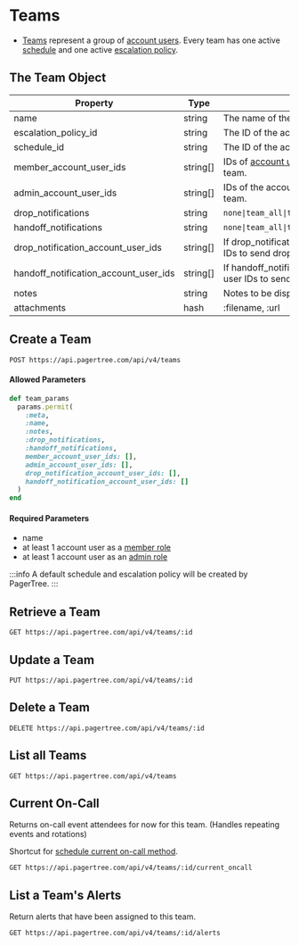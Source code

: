 # Teams

* [Teams](../teams.md) represent a group of [account users](account-users.md). Every team has one active [schedule](../schedules.md) and one active [escalation policy](../escalation-policies.md).

## The Team Object <a href="#the-team-object" id="the-team-object"></a>

| Property                                  | Type      | Description                                                                                            |
| ----------------------------------------- | --------- | ------------------------------------------------------------------------------------------------------ |
| name                                      | string    | The name of the team                                                                                   |
| escalation\_policy\_id                    | string    | The ID of the active [escalation policy](escalation-policies.md) for this team.                        |
| schedule\_id                              | string    | The ID of the active [schedule](schedules.md) for this team.                                           |
| member\_account\_user\_ids                | string\[] | IDs of [account users](account-users.md) the take on the member role for this team.                    |
| admin\_account\_user\_ids                 | string\[] | IDs of the account users that take on the admin role for this team.                                    |
| drop\_notifications                       | string    | `none\|team_all\|team_admins\|oncall_rotation\|specific_users`                                         |
| handoff\_notifications                    | string    | `none\|team_all\|team_admins\|oncall_rotation\|specific_users`                                         |
| drop\_notification\_account\_user\_ids    | string\[] | If drop\_notifications set to `specific_users`, the account user IDs to send drop notifications to.    |
| handoff\_notification\_account\_user\_ids | string\[] | If handoff\_notifications set to `specific_users`, the account user IDs to send drop notifications to. |
| notes                                     | string    | Notes to be displayed for this team.                                                                   |
| attachments                               | hash      | :filename, :url                                                                                        |

## Create a Team <a href="#create-a-team" id="create-a-team"></a>

```
POST https://api.pagertree.com/api/v4/teams
```

#### **Allowed Parameters**

```ruby
def team_params
  params.permit(
    :meta,
    :name,
    :notes,
    :drop_notifications,
    :handoff_notifications,
    member_account_user_ids: [],
    admin_account_user_ids: [],
    drop_notification_account_user_ids: [],
    handoff_notification_account_user_ids: []
  )
end
```

#### **Required Parameters**

* name
* at least 1 account user as a [member role](../teams.md#team-roles)
* at least 1 account user as an [admin role](../teams.md#team-roles)

:::info
A default schedule and escalation policy will be created by PagerTree.
:::

## Retrieve a Team <a href="#retrieve-a-team" id="retrieve-a-team"></a>

```
GET https://api.pagertree.com/api/v4/teams/:id
```

## Update a Team <a href="#update-a-team" id="update-a-team"></a>

```
PUT https://api.pagertree.com/api/v4/teams/:id
```

## Delete a Team <a href="#delete-a-team" id="delete-a-team"></a>

```
DELETE https://api.pagertree.com/api/v4/teams/:id
```

## List all Teams <a href="#list-all-teams" id="list-all-teams"></a>

```
GET https://api.pagertree.com/api/v4/teams
```

## Current On-Call <a href="#current-on-call" id="current-on-call"></a>

Returns on-call event attendees for now for this team. (Handles repeating events and rotations)

Shortcut for [schedule current on-call method](/docs/api/schedules.md#current-on-call).

```
GET https://api.pagertree.com/api/v4/teams/:id/current_oncall
```

## List a Team's Alerts

Return alerts that have been assigned to this team.

```
GET https://api.pagertree.com/api/v4/teams/:id/alerts
```
